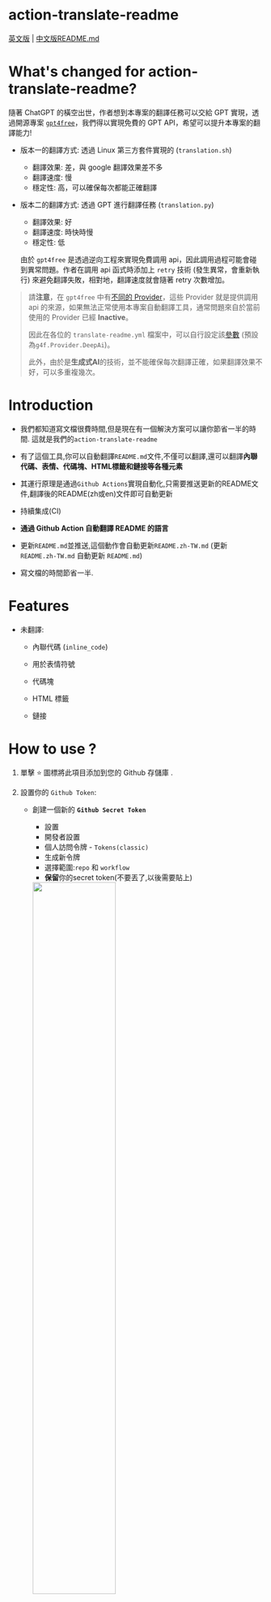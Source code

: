 # action-translate-readme

[英文版](README.md) | [中文版README.md](README.zh-TW.md)

# What's changed for action-translate-readme?

隨著 ChatGPT 的橫空出世，作者想到本專案的翻譯任務可以交給 GPT 實現，透過開源專案 [`gpt4free`](https://github.com/xtekky/gpt4free)，我們得以實現免費的 GPT API，希望可以提升本專案的翻譯能力!

* 版本一的翻譯方式: 透過 Linux 第三方套件實現的 (`translation.sh`)
  * 翻譯效果: 差，與 google 翻譯效果差不多
  * 翻譯速度: 慢
  * 穩定性: 高，可以確保每次都能正確翻譯

* 版本二的翻譯方式: 透過 GPT 進行翻譯任務 (`translation.py`)
  * 翻譯效果: 好
  * 翻譯速度: 時快時慢
  * 穩定性: 低
  

   由於  `gpt4free` 是透過逆向工程來實現免費調用 api，因此調用過程可能會碰到異常問題。作者在調用 api 函式時添加上 `retry` 技術 (發生異常，會重新執行) 來避免翻譯失敗，相對地，翻譯速度就會隨著 retry 次數增加。

> 請**注意**，在 `gpt4free` 中有[不同的 Provider](https://github.com/xtekky/gpt4free#models)，這些 Provider 就是提供調用 api 的來源，如果無法正常使用本專案自動翻譯工具，通常問題來自於當前使用的 Provider 已經 **Inactive**。
>
> 因此在各位的 `translate-readme.yml` 檔案中，可以自行設定該[參數](.github\workflows\translate-readme.yml) (預設為`g4f.Provider.DeepAi`)。
>
> 此外，由於是**生成式AI**的技術，並不能確保每次翻譯正確，如果翻譯效果不好，可以多重複幾次。

# Introduction

* 我們都知道寫文檔很費時間,但是現在有一個解決方案可以讓你節省一半的時間. 這就是我們的`action-translate-readme`

* 有了這個工具,你可以自動翻譯`README.md`文件,不僅可以翻譯,還可以翻譯**內聯代碼、表情、代碼塊、HTML標籤和鏈接等各種元素**

* 其運行原理是通過`Github Actions`實現自動化,只需要推送更新的README文件,翻譯後的README(zh或en)文件即可自動更新

* 持續集成(CI)

* **通過 Github Action 自動翻譯 README 的語言**

* 更新`README.md`並推送,這個動作會自動更新`README.zh-TW.md`
    (更新 `README.zh-TW.md` 自動更新 `README.md`)

* 寫文檔的時間節省一半.

# Features

* 未翻譯:
    * 內聯代碼 (`inline_code`)

    * 用於表情符號

    * 代碼塊

    * HTML 標籤

    * 鏈接

# How to use ?

1. 單擊 :star: 圖標將此項目添加到您的 Github 存儲庫 .

2. 設置你的 `Github Token`:

    * 創建一個新的 **`Github Secret Token`**
        * 設置
        * 開發者設置
        * 個人訪問令牌 - `Tokens(classic)`
        * 生成新令牌
        * 選擇範圍:`repo` 和 `workflow`
        * **保留**你的secret token(不要丟了,以後需要貼上)
        <img src="https://github.com/Lin-jun-xiang/action-translate-readme/assets/63782903/b7487b49-817c-4925-b94a-bdb7b025a0c2" width=" 60%" />

    * 創建一個新的 **`repository secret`**
        * 在您的存儲庫中 - `settings`
        * `Securits and variables`
        * `Actions`
        * `New repository secret`
        * 按`token`填寫標籤並命名(eg: `Action_Bot`)
        <img src="https://github.com/Lin-jun-xiang/action-translate-readme/assets/63782903/27dc7bcd-633f-431e-98e8-387b97ecd47c" width=" 60%" />

4. 創建你想要的 **README** 語言:`README.md`, `READM.zh-TW.md`, ...

5. 在目錄 `.github/workflows/your_action.yml`. 中創建您的操作示例:

    ```
    # .github/workflows/translate.yml
    name: Translate Readme

    on:
        push:
            branches: ['**']

    jobs:
        translate:
            runs-on: ubuntu-latest
            steps:
                - name: Checkout
                  uses: actions/checkout@v3
                  with:
                    fetch-depth: 3

                - name: Auto Translate
                  uses: Lin-jun-xiang/action-translate-readme@v1 # Based on the tag
                  with:
                    token: ${{ secrets.Action_Bot }} # Based on step2 name
    ```

6. 現在你可以更新 `README.md`,它會自動生成一個翻譯版本！

    ![](./img/auto-translation.gif)

---

# Results of Test Document

* 查看[測試文檔](https://github.com/Lin-jun-xiang/vscode-extensions-best/tree/main)
* 使用我們的工具更新測試文檔

<a href="#top">Back to top</a>
